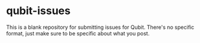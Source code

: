 # qubit-issues
This is a blank repository for submitting issues for Qubit. There's no specific format, just make sure to be specific about what you post.
